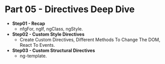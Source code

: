 # Part 05 - Directives Deep Dive

- **Step01 - Recap**
  - nfgFor, ngIf, ngClass, ngStyle.
- **Step02 - Custom Style Directives**
  - Create Custom Directives, Different Methods To Change The DOM, React To Events.
- **Step03 - Custom Structural Directives**
  - ng-template.

